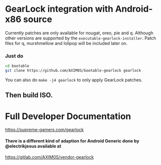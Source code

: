 # GearLock integration with Android-x86 source

Currently patches are only available for nougat, oreo, pie and q.
Although other versions are supported by the `executable-gearlock-installer`.
Patch files for q, murshmellow and lolipop will be included later on.

### Just do

```bash
cd bootable
git clone https://github.com/AXIM0S/bootable-gearlock gearlock
```

You can also do `make -j4 gearlock` to only apply GearLock patches.

## Then build ISO.

# Full Developer Documentation

https://supreme-gamers.com/gearlock

#### There is a different kind of adaption for Android Generic done by @electrikjesus available at

https://gitlab.com/AXIM0S/vendor-gearlock
